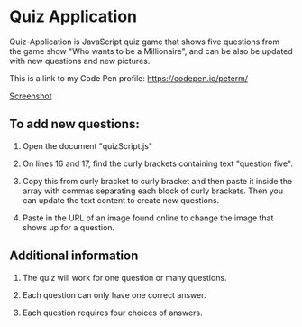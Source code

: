 Quiz Application
=============================

Quiz-Application is JavaScript quiz game that shows five questions from the game show "Who wants to be a Millionaire", and can be also be updated with new questions and new pictures.

This is a link to my Code Pen profile:
https://codepen.io/peterm/

[Screenshot](/quiz.png?raw=true)

To add new questions:
----------------------

1. Open the document "quizScript.js"

2. On lines 16 and 17, find the curly brackets containing text "question five".

3. Copy this from curly bracket to curly bracket and then paste it inside the array with commas separating
each block of curly brackets.  Then you can update the text content to create new questions.

4. Paste in the URL of an image found online to change the image that shows up for a question.

Additional information
-----------------------
1. The quiz will work for one question or many questions.

2. Each question can only have one correct answer.

3. Each question requires four choices of answers.
